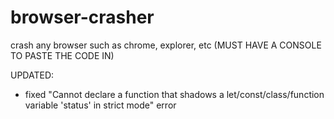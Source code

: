 # browser-crasher
crash any browser such as chrome, explorer, etc (MUST HAVE A CONSOLE TO PASTE THE CODE IN)

UPDATED:
- fixed "Cannot declare a function that shadows a let/const/class/function variable 'status' in strict mode" error
